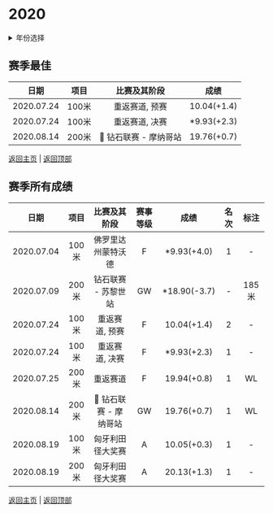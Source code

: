 # 2020

<details>
<summary>年份选择</summary>

- [2024](./2024.md)

- [2023](./2023.md)

- [2022](/2022.md)

- [2021](./2021.md)

- [2020](2020.md)

- [2019](./2019.md)

- [2018](./2018.md)

- [2017](./2017.md)

- [2016](./2016.md)

- [2015](./2015.md)

- [2014](./2014.md)

- [2013](./2013.md)

- [2012](./2012.md)

</details>

## 赛季最佳

|    日期    | 项目  |                     比赛及其阶段                      |    成绩     |
| :--------: | :---: | :---------------------------------------------------: | :---------: |
| 2020.07.24 | 100米 |                    重返赛道, 预赛                     | 10.04(+1.4) |
| 2020.07.24 | 100米 |                    重返赛道, 决赛                     | *9.93(+2.3) |
| 2020.08.14 | 200米 | :diamond_shape_with_a_dot_inside: 钻石联赛 - 摩纳哥站 | 19.76(+0.7) |

[返回主页](../Profile.md) | [返回顶部](#2020)

## 赛季所有成绩

|    日期    | 项目  |                     比赛及其阶段                      | 赛事等级 |     成绩     | 名次 | 标注  |
| :--------: | :---: | :---------------------------------------------------: | :------: | :----------: | :--: | :---: |
| 2020.07.04 | 100米 |                  佛罗里达州蒙特沃德                   |    F     | *9.93(+4.0)  |  1   |   -   |
| 2020.07.09 | 200米 |                  钻石联赛 - 苏黎世站                  |    GW    | *18.90(-3.7) |  -   | 185米 |
| 2020.07.24 | 100米 |                    重返赛道, 预赛                     |    F     | 10.04(+1.4)  |  2   |   -   |
| 2020.07.24 | 100米 |                    重返赛道, 决赛                     |    F     | *9.93(+2.3)  |  1   |   -   |
| 2020.07.25 | 200米 |                       重返赛道                        |    F     | 19.94(+0.8)  |  1   |  WL   |
| 2020.08.14 | 200米 | :diamond_shape_with_a_dot_inside: 钻石联赛 - 摩纳哥站 |    GW    | 19.76(+0.7)  |  1   |  WL   |
| 2020.08.19 | 100米 |                   匈牙利田径大奖赛                    |    A     | 10.05(+0.3)  |  1   |   -   |
| 2020.08.19 | 200米 |                   匈牙利田径大奖赛                    |    A     | 20.13(+1.3)  |  1   |   -   |

[返回主页](../Profile.md) | [返回顶部](#2020)